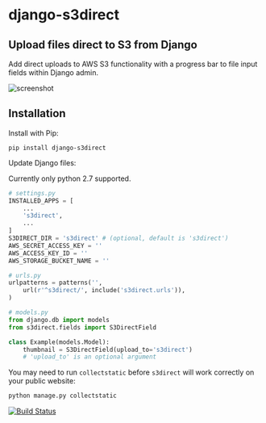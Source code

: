 django-s3direct
===============

Upload files direct to S3 from Django
-------------------------------------
  
  
Add direct uploads to AWS S3 functionality with a progress bar to file input fields within Django admin.

![screenshot](https://raw.github.com/bradleyg/django-s3direct/master/screenshot.png)


## Installation

Install with Pip:

```pip install django-s3direct```


Update Django files:  

Currently only python 2.7 supported.  

```python
# settings.py
INSTALLED_APPS = [
    ...
    's3direct',
    ...
]
S3DIRECT_DIR = 's3direct' # (optional, default is 's3direct')
AWS_SECRET_ACCESS_KEY = ''
AWS_ACCESS_KEY_ID = ''
AWS_STORAGE_BUCKET_NAME = ''
```
  
```python
# urls.py
urlpatterns = patterns('',
    url(r'^s3direct/', include('s3direct.urls')),
)
```
  
```python
# models.py
from django.db import models
from s3direct.fields import S3DirectField

class Example(models.Model):
    thumbnail = S3DirectField(upload_to='s3direct')
    # 'upload_to' is an optional argument
```

You may need to run `collectstatic` before `s3direct` will work correctly on your public website:

```bash
python manage.py collectstatic
````
  
[![Build Status](https://secure.travis-ci.org/bradleyg/django-s3direct.png)](http://travis-ci.org/bradleyg/django-s3direct) 
